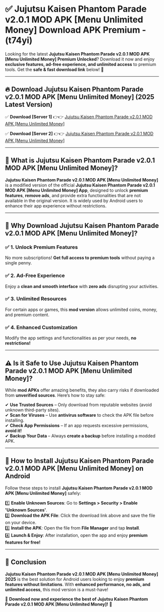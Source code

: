 
# ✅ Jujutsu Kaisen Phantom Parade v2.0.1 MOD APK [Menu Unlimited Money] Download APK Premium -  (t74yi) 

Looking for the latest **Jujutsu Kaisen Phantom Parade v2.0.1 MOD APK [Menu Unlimited Money] Premium Unlocked**? Download it now and enjoy **exclusive features, ad-free experience, and unlimited access** to premium tools. Get the **safe & fast download link** below! 🚀

---

## 🔥 Download Jujutsu Kaisen Phantom Parade v2.0.1 MOD APK [Menu Unlimited Money] (2025 Latest Version)

✅ **Download [Server 1]** 👉👉 [Jujutsu Kaisen Phantom Parade v2.0.1 MOD APK [Menu Unlimited Money] ](https://apkcomod.com?title=Jujutsu_Kaisen_Phantom_Parade_v2.0.1_MOD_APK_[Menu_Unlimited_Money])  

✅ **Download [Server 2]** 👉👉 [Jujutsu Kaisen Phantom Parade v2.0.1 MOD APK [Menu Unlimited Money] ](https://apkcomod.com?title=Jujutsu_Kaisen_Phantom_Parade_v2.0.1_MOD_APK_[Menu_Unlimited_Money])  


---

## 📌 What is Jujutsu Kaisen Phantom Parade v2.0.1 MOD APK [Menu Unlimited Money]?

**Jujutsu Kaisen Phantom Parade v2.0.1 MOD APK [Menu Unlimited Money]** is a modified version of the official **Jujutsu Kaisen Phantom Parade v2.0.1 MOD APK [Menu Unlimited Money] App**, designed to unlock **premium features**, **remove ads**, and provide extra functionalities that are not available in the original version. It is widely used by Android users to enhance their app experience without restrictions.

---

## 🌟 Why Download Jujutsu Kaisen Phantom Parade v2.0.1 MOD APK [Menu Unlimited Money]?

### ✅ 1. Unlock Premium Features
No more subscriptions! **Get full access to premium tools** without paying a single penny.

### ✅ 2. Ad-Free Experience
Enjoy a **clean and smooth interface** with **zero ads** disrupting your activities.

### ✅ 3. Unlimited Resources
For certain apps or games, this **mod version** allows unlimited coins, money, and premium content.

### ✅ 4. Enhanced Customization
Modify the app settings and functionalities as per your needs, **no restrictions!**

---

## ⚠️ Is it Safe to Use Jujutsu Kaisen Phantom Parade v2.0.1 MOD APK [Menu Unlimited Money]?

While **mod APKs** offer amazing benefits, they also carry risks if downloaded from **unverified sources**. Here’s how to stay safe:

✔ **Use Trusted Sources** – Only download from reputable websites (avoid unknown third-party sites).  
✔ **Scan for Viruses** – Use **antivirus software** to check the APK file before installing.  
✔ **Check App Permissions** – If an app requests excessive permissions, **avoid it!**  
✔ **Backup Your Data** – Always **create a backup** before installing a modded APK.

---

## 📲 How to Install Jujutsu Kaisen Phantom Parade v2.0.1 MOD APK [Menu Unlimited Money] on Android

Follow these steps to install **Jujutsu Kaisen Phantom Parade v2.0.1 MOD APK [Menu Unlimited Money]** safely:

1️⃣ **Enable Unknown Sources**: Go to **Settings > Security > Enable 'Unknown Sources'**.  
2️⃣ **Download the APK File**: Click the download link above and save the file on your device.  
3️⃣ **Install the APK**: Open the file from **File Manager** and tap **Install**.  
4️⃣ **Launch & Enjoy**: After installation, open the app and enjoy **premium features for free!**

---

## 🚀 Conclusion

**Jujutsu Kaisen Phantom Parade v2.0.1 MOD APK [Menu Unlimited Money] 2025** is the best solution for Android users looking to enjoy **premium features without limitations**. With **enhanced performance, no ads, and unlimited access**, this mod version is a must-have!

🔻 **Download now and experience the best of Jujutsu Kaisen Phantom Parade v2.0.1 MOD APK [Menu Unlimited Money]!** 🔻

